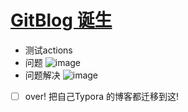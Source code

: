 # [GitBlog 诞生](https://github.com/HealUP/MyBlog/issues/1)

- 测试actions
- 问题
![image](https://user-images.githubusercontent.com/72082506/227095200-018069ab-c149-484f-9cd7-9706c6390130.png)
- 问题解决
![image](https://user-images.githubusercontent.com/72082506/227139341-7963b2c1-8475-4648-9545-2e8e42de1087.png)

- [ ] over! 把自己Typora 的博客都迁移到这!